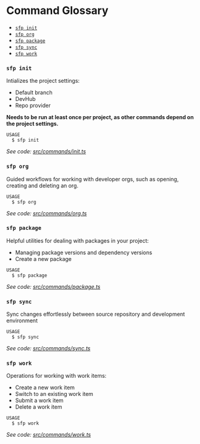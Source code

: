 # Command Glossary

* [`sfp init`](https://github.com/Accenture/sfpowerscripts/tree/develop/packages/sfp-cli#sfp-init-caller-mode)
* [`sfp org`](https://github.com/Accenture/sfpowerscripts/tree/develop/packages/sfp-cli#sfp-org)
* [`sfp package`](https://github.com/Accenture/sfpowerscripts/tree/develop/packages/sfp-cli#sfp-package)
* [`sfp sync`](https://github.com/Accenture/sfpowerscripts/tree/develop/packages/sfp-cli#sfp-sync)
* [`sfp work`](https://github.com/Accenture/sfpowerscripts/tree/develop/packages/sfp-cli#sfp-work)

### `sfp init`

Intializes the project settings:

* Default branch
* DevHub
* Repo provider

**Needs to be run at least once per project, as other commands depend on the project settings.**

```
USAGE
  $ sfp init
```

_See code:_ [_src/commands/init.ts_](https://github.com/dxatscale/sfp-cli/blob/v0.0.38/src/commands/init.ts)

### `sfp org`

Guided workflows for working with developer orgs, such as opening, creating and deleting an org.

```
USAGE
  $ sfp org
```

_See code:_ [_src/commands/org.ts_](https://github.com/dxatscale/sfp-cli/blob/v0.0.38/src/commands/org.ts)

### `sfp package`

Helpful utilities for dealing with packages in your project:

* Managing package versions and dependency versions
* Create a new package

```
USAGE
  $ sfp package
```

_See code:_ [_src/commands/package.ts_](https://github.com/dxatscale/sfp-cli/blob/v0.0.38/src/commands/package.ts)

### `sfp sync`

Sync changes effortlessly between source repository and development environment

```
USAGE
  $ sfp sync
```

_See code:_ [_src/commands/sync.ts_](https://github.com/dxatscale/sfp-cli/blob/v0.0.38/src/commands/sync.ts)

### `sfp work`

Operations for working with work items:

* Create a new work item
* Switch to an existing work item
* Submit a work item
* Delete a work item

```
USAGE
  $ sfp work
```

_See code:_ [_src/commands/work.ts_](https://github.com/dxatscale/sfp-cli/blob/v0.0.38/src/commands/work.ts)
